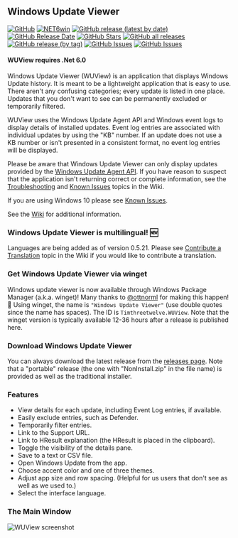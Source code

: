## Windows Update Viewer

[![GitHub](https://img.shields.io/github/license/Timthreetwelve/WUView?style=plastic&color=seagreen)](https://github.com/Timthreetwelve/WUView/blob/main/LICENSE)
[![NET6win](https://img.shields.io/badge/.NET-6.0--Windows-blueviolet?style=plastic)](https://dotnet.microsoft.com/en-us/download) 
[![GitHub release (latest by date)](https://img.shields.io/github/v/release/Timthreetwelve/WUView?style=plastic)](https://github.com/Timthreetwelve/WUView/releases/latest) 
[![GitHub Release Date](https://img.shields.io/github/release-date/timthreetwelve/WUView?style=plastic&color=orange)](https://github.com/Timthreetwelve/WUView/releases/latest) 
[![GitHub Stars](https://img.shields.io/github/stars/timthreetwelve/wuview?style=plastic&color=goldenrod)](https://docs.github.com/en/get-started/exploring-projects-on-github/saving-repositories-with-stars)
[![GitHub all releases](https://img.shields.io/github/downloads/Timthreetwelve/WUView/total?style=plastic&label=total%20downloads&color=teal)](https://github.com/Timthreetwelve/WUView/releases) 
[![GitHub release (by tag)](https://img.shields.io/github/downloads/timthreetwelve/wuview/latest/total?style=plastic&color=2196F3&label=downloads%20latest%20version)](https://github.com/Timthreetwelve/WUView/releases/latest)
[![GitHub Issues](https://img.shields.io/github/issues/timthreetwelve/wuview?style=plastic&color=orangered)](https://github.com/Timthreetwelve/WUView/issues)
[![GitHub Issues](https://img.shields.io/github/issues-closed/timthreetwelve/wuview?style=plastic&color=slateblue)](https://github.com/Timthreetwelve/WUView/issues)

#### WUView requires .Net 6.0

Windows Update Viewer (WUView) is an application that displays Windows Update history. It is meant to be a lightweight application that is easy to use. There aren't any confusing categories; every update is listed in one place. Updates that you don't want to see can be permanently excluded or temporarily filtered.

WUView uses the Windows Update Agent API and Windows event logs to display details of installed updates. Event log entries are associated with individual updates by using the "KB" number. If an update does not use a KB number or isn't presented in a consistent format, no event log entries will be displayed.

Please be aware that Windows Update Viewer can only display updates provided by the [Windows Update Agent API](https://learn.microsoft.com/en-us/windows/win32/wua_sdk/portal-client). If you have reason to suspect that the application isn't returning correct or complete information, see the [Troubleshooting](https://github.com/Timthreetwelve/WUView/wiki/Troubleshooting) and [Known Issues](https://github.com/Timthreetwelve/WUView/wiki/Known-Issues) topics in the Wiki.

If you are using Windows 10 please see [Known Issues](https://github.com/Timthreetwelve/WUView/wiki/Known-Issues). 

See the [Wiki](https://github.com/Timthreetwelve/WUView/wiki) for additional information.

### Windows Update Viewer is multilingual! 🆕
Languages are being added as of version 0.5.21. Please see [Contribute a Translation](https://github.com/Timthreetwelve/WUView/wiki/Contribute-a-Translation) topic in the Wiki if you would like to contribute a translation. 

### Get Windows Update Viewer via winget 
Windows update viewer is now available through Windows Package Manager (a.k.a. winget)! Many thanks to [@ottnorml](https://github.com/ottnorml) for making this happen!👏 Using winget, the name is `"Windows Update Viewer"` (use double quotes since the name has spaces). The ID is `Timthreetwelve.WUView`. Note that the winget version is typically available 12-36 hours after a release is published here.

### Download Windows Update Viewer
You can always download the latest release from the [releases page](https://github.com/Timthreetwelve/WUView/releases). Note that a "portable" release (the one with "NonInstall.zip" in the file name) is provided as well as the traditional installer.

### Features
* View details for each update, including Event Log entries, if available.
* Easily exclude entries, such as Defender.
* Temporarily filter entries.
* Link to the Support URL.
* Link to HResult explanation (the HResult is placed in the clipboard).
* Toggle the visibility of the details pane.
* Save to a text or CSV file.
* Open Windows Update from the app.
* Choose accent color and one of three themes.
* Adjust app size and row spacing. (Helpful for us users that don't see as well as we used to.)
* Select the interface language.

### The Main Window
![WUView screenshot](https://github.com/Timthreetwelve/WUView/blob/main/Images/WUView550.png)

